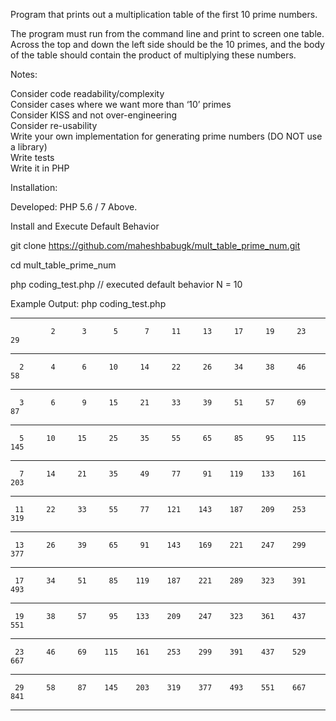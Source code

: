 Program that prints out a multiplication table of the first 10 prime numbers. 

The program must run from the command line and print to screen one table.   
Across the top and down the left side should be the 10 primes, and the body of the table should contain the product of multiplying these numbers. 

Notes:   
   
Consider code readability/complexity   
Consider cases where we want more than ‘10’ primes   
Consider KISS and not over-engineering   
Consider re-usability   
Write your own implementation for generating prime numbers (DO NOT use a library)  
Write tests  
Write it in PHP

Installation:

Developed: PHP 5.6 / 7 Above.

Install and Execute Default Behavior

git clone https://github.com/maheshbabugk/mult_table_prime_num.git

cd mult_table_prime_num

php coding_test.php // executed default behavior N = 10

Example Output: php coding_test.php

____________________________________________________________________________________

             2      3      5      7     11     13     17     19     23     29
____________________________________________________________________________________

      2      4      6     10     14     22     26     34     38     46     58
____________________________________________________________________________________

      3      6      9     15     21     33     39     51     57     69     87
____________________________________________________________________________________

      5     10     15     25     35     55     65     85     95    115    145
____________________________________________________________________________________

      7     14     21     35     49     77     91    119    133    161    203
____________________________________________________________________________________

     11     22     33     55     77    121    143    187    209    253    319
____________________________________________________________________________________

     13     26     39     65     91    143    169    221    247    299    377
____________________________________________________________________________________

     17     34     51     85    119    187    221    289    323    391    493
____________________________________________________________________________________

     19     38     57     95    133    209    247    323    361    437    551
____________________________________________________________________________________

     23     46     69    115    161    253    299    391    437    529    667
____________________________________________________________________________________

     29     58     87    145    203    319    377    493    551    667    841
____________________________________________________________________________________

